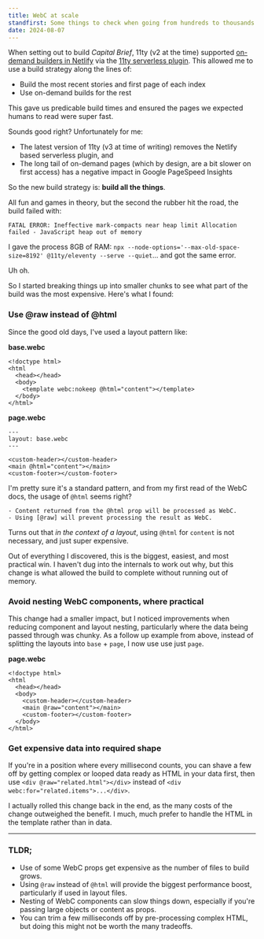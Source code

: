 ```yaml
---
title: WebC at scale
standfirst: Some things to check when going from hundreds to thousands.
date: 2024-08-07
---
```


When setting out to build _Capital Brief_, 11ty (v2 at the time) supported [on-demand builders in Netlify](https://www.netlify.com/blog/2021/04/14/faster-builds-for-large-sites-on-netlify-with-on-demand-builders-now-in-early-access/) via the [11ty serverless plugin](https://www.11ty.dev/docs/plugins/serverless/). This allowed me to use a build strategy along the lines of:

- Build the most recent stories and first page of each index
- Use on-demand builds for the rest

This gave us predicable build times and ensured the pages we expected humans to read were super fast.

Sounds good right? Unfortunately for me:

- The latest version of 11ty (v3 at time of writing) removes the Netlify based serverless plugin, and
- The long tail of on-demand pages (which by design, are a bit slower on first access) has a negative impact in Google PageSpeed Insights

So the new build strategy is: **build all the things**.

All fun and games in theory, but the second the rubber hit the road, the build failed with:

```FATAL ERROR: Ineffective mark-compacts near heap limit Allocation failed - JavaScript heap out of memory```

I gave the process 8GB of RAM: `npx --node-options='--max-old-space-size=8192' @11ty/eleventy --serve --quiet`... and got the same error.

Uh oh.

So I started breaking things up into smaller chunks to see what part of the build was the most expensive. Here's what I found:

### Use @raw instead of @html

Since the good old days, I've used a layout pattern like:

**base.webc**

```
<!doctype html>
<html
  <head></head>
  <body>
    <template webc:nokeep @html="content"></template>
  </body>
</html>
```

**page.webc**

```
---
layout: base.webc
---

<custom-header></custom-header>
<main @html="content"></main>
<custom-footer></custom-footer>
```

I'm pretty sure it's a standard pattern, and from my first read of the WebC docs, the usage of `@html` seems right?

```
- Content returned from the @html prop will be processed as WebC.
- Using [@raw] will prevent processing the result as WebC.
```

Turns out that _in the context of a layout_, using `@html` for `content` is not necessary, and just super expensive.

Out of everything I discovered, this is the biggest, easiest, and most practical win. I haven't dug into the internals to work out why, but this change is what allowed the build to complete without running out of memory.

### Avoid nesting WebC components, where practical

This change had a smaller impact, but I noticed improvements when reducing component and layout nesting, particularly where the data being passed through was chunky. As a follow up example from above, instead of splitting the layouts into `base` + `page`, I now use use just `page`.

**page.webc**

```
<!doctype html>
<html
  <head></head>
  <body>
    <custom-header></custom-header>
    <main @raw="content"></main>
    <custom-footer></custom-footer>
  </body>
</html>
```

### Get expensive data into required shape

If you're in a position where every millisecond counts, you can shave a few off by getting complex or looped data ready as HTML in your data first, then use `<div @raw="related.html"></div>` instead of `<div webc:for="related.items">...</div>`.

I actually rolled this change back in the end, as the many costs of the change outweighed the benefit. I much, much prefer to handle the HTML in the template rather than in data.

---

### TLDR;

- Use of some WebC props get expensive as the number of files to build grows.
- Using `@raw` instead of `@html` will provide the biggest performance boost, particularly if used in layout files.
- Nesting of WebC components can slow things down, especially if you're passing large objects or content as props.
- You can trim a few milliseconds off by pre-processing complex HTML, but doing this might not be worth the many tradeoffs.
